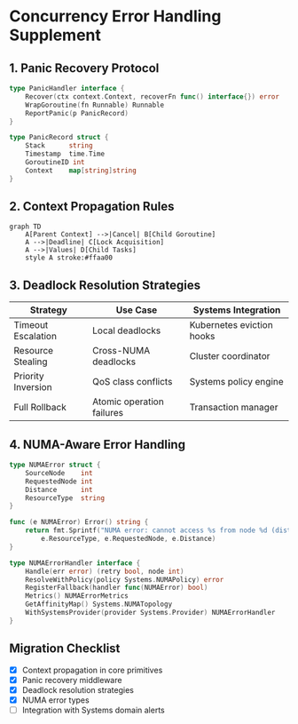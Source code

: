 # Concurrency Error Handling Supplement

## 1. Panic Recovery Protocol
```go
type PanicHandler interface {
    Recover(ctx context.Context, recoverFn func() interface{}) error
    WrapGoroutine(fn Runnable) Runnable
    ReportPanic(p PanicRecord)
}

type PanicRecord struct {
    Stack      string
    Timestamp  time.Time
    GoroutineID int
    Context    map[string]string
}
```

## 2. Context Propagation Rules
```mermaid
graph TD
    A[Parent Context] -->|Cancel| B[Child Goroutine]
    A -->|Deadline| C[Lock Acquisition]
    A -->|Values| D[Child Tasks]
    style A stroke:#ffaa00
```

## 3. Deadlock Resolution Strategies
| Strategy | Use Case | Systems Integration |
|----------|----------|---------------------|
| Timeout Escalation | Local deadlocks | Kubernetes eviction hooks |
| Resource Stealing | Cross-NUMA deadlocks | Cluster coordinator |
| Priority Inversion | QoS class conflicts | Systems policy engine |
| Full Rollback | Atomic operation failures | Transaction manager |

## 4. NUMA-Aware Error Handling
```go
type NUMAError struct {
    SourceNode    int
    RequestedNode int 
    Distance      int
    ResourceType  string
}

func (e NUMAError) Error() string {
    return fmt.Sprintf("NUMA error: cannot access %s from node %d (distance %d)",
        e.ResourceType, e.RequestedNode, e.Distance)
}

type NUMAErrorHandler interface {
    Handle(err error) (retry bool, node int)
    ResolveWithPolicy(policy Systems.NUMAPolicy) error
    RegisterFallback(handler func(NUMAError) bool)
    Metrics() NUMAErrorMetrics
    GetAffinityMap() Systems.NUMATopology
    WithSystemsProvider(provider Systems.Provider) NUMAErrorHandler
}
```

## Migration Checklist
- [X] Context propagation in core primitives
- [X] Panic recovery middleware
- [X] Deadlock resolution strategies
- [X] NUMA error types
- [ ] Integration with Systems domain alerts
